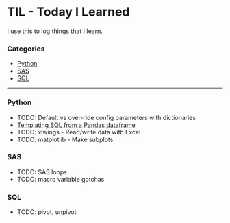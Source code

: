 # TIL - Today I Learned
I use this to log things that I learn.

### Categories
* [Python](#python)
* [SAS](#sas)
* [SQL](#sql)

---

### Python

- TODO: Default vs over-ride config parameters with dictionaries
- [Templating SQL from a Pandas dataframe](jinja-sql-template-from-dataframe.md)
- TODO: xlwings - Read/write data with Excel
- TODO: matplotlib - Make subplots 

### SAS

- TODO: SAS loops
- TODO: macro variable gotchas

### SQL

- TODO: pivot, unpivot

